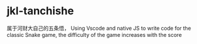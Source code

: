 # jkl-tanchishe
属于河财大自己的五条悟，
Using Vscode and native JS to write code for the classic Snake game, the difficulty of the game increases with the score
